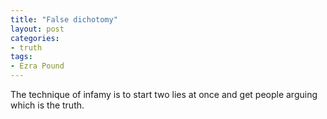 ```yaml
---
title: "False dichotomy"
layout: post
categories:
- truth
tags:
- Ezra Pound
---
```


The technique of infamy is to start two lies at once and get people arguing which is the truth.